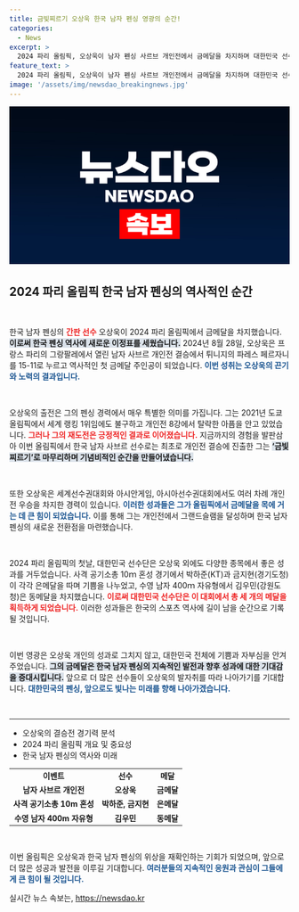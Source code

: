 ```yaml
---
title: 금빛찌르기 오상욱 한국 남자 펜싱 영광의 순간!
categories:
  - News
excerpt: >
  2024 파리 올림픽, 오상욱이 남자 펜싱 사르브 개인전에서 금메달을 차지하며 대한민국 선수단의 첫 금메달 주인공으로 등극! 그의 금빛 찌르기가 올림픽 역사에 새롭게 기록되었습니다. 클릭해 그 감동의 순간을 확인하세요!
feature_text: >
  2024 파리 올림픽, 오상욱이 남자 펜싱 사르브 개인전에서 금메달을 차지하며 대한민국 선수단의 첫 금메달 주인공으로 등극! 그의 금빛 찌르기가 올림픽 역사에 새롭게 기록되었습니다. 클릭해 그 감동의 순간을 확인하세요!
image: '/assets/img/newsdao_breakingnews.jpg'
---
```


<p><img src="/assets/img/newsdao_breakingnews.jpg" alt="ontimetimes 속보" /></p>

<h2 data-ke-size="size26">2024 파리 올림픽 한국 남자 펜싱의 역사적인 순간</h2>

<p data-ke-size="size16">&nbsp;</p>

<p>한국 남자 펜싱의 <b><span style="color: #ee2323;">간판 선수</span></b> 오상욱이 2024 파리 올림픽에서 금메달을 차지했습니다. <b><span style="background-color: #21538527;">이로써 한국 펜싱 역사에 새로운 이정표를 세웠습니다.</span></b> 2024년 8월 28일, 오상욱은 프랑스 파리의 그랑팔레에서 열린 남자 사브르 개인전 결승에서 튀니지의 파레스 페르자니를 15-11로 누르고 역사적인 첫 금메달 주인공이 되었습니다. <b><span style="color: #1a5490;">이번 성취는 오상욱의 끈기와 노력의 결과입니다.</span></b></p>

<p data-ke-size="size16">&nbsp;</p>

<p>오상욱의 출전은 그의 펜싱 경력에서 매우 특별한 의미를 가집니다. 그는 2021년 도쿄 올림픽에서 세계 랭킹 1위임에도 불구하고 개인전 8강에서 탈락한 아픔을 안고 있었습니다. <b><span style="color: #ee2323;">그러나 그의 재도전은 긍정적인 결과로 이어졌습니다.</span></b> 지금까지의 경험을 발판삼아 이번 올림픽에서 한국 남자 사브르 선수로는 최초로 개인전 결승에 진출한 그는 <b><span style="background-color: #21538527;">‘금빛 찌르기’로 마무리하며 기념비적인 순간을 만들어냈습니다.</span></b></p>

<p data-ke-size="size16">&nbsp;</p>

<p>또한 오상욱은 세계선수권대회와 아시안게임, 아시아선수권대회에서도 여러 차례 개인전 우승을 차지한 경력이 있습니다. <b><span style="color: #1a5490;">이러한 성과들은 그가 올림픽에서 금메달을 목에 거는 데 큰 힘이 되었습니다.</span></b> 이를 통해 그는 개인전에서 그랜드슬램을 달성하며 한국 남자 펜싱의 새로운 전환점을 마련했습니다.</p>

<p data-ke-size="size16">&nbsp;</p>

<p>2024 파리 올림픽의 첫날, 대한민국 선수단은 오상욱 외에도 다양한 종목에서 좋은 성과를 거두었습니다. 사격 공기소총 10ｍ 혼성 경기에서 박하준(KT)과 금지현(경기도청)이 각각 은메달을 따며 기쁨을 나누었고, 수영 남자 400ｍ 자유형에서 김우민(강원도청)은 동메달을 차지했습니다. <b><span style="color: #ee2323;">이로써 대한민국 선수단은 이 대회에서 총 세 개의 메달을 획득하게 되었습니다.</span></b> 이러한 성과들은 한국의 스포츠 역사에 길이 남을 순간으로 기록될 것입니다.</p>

<p data-ke-size="size16">&nbsp;</p>

<p>이번 영광은 오상욱 개인의 성과로 그치지 않고, 대한민국 전체에 기쁨과 자부심을 안겨주었습니다. <b><span style="background-color: #21538527;">그의 금메달은 한국 남자 펜싱의 지속적인 발전과 향후 성과에 대한 기대감을 증대시킵니다.</span></b> 앞으로 더 많은 선수들이 오상욱의 발자취를 따라 나아가기를 기대합니다. <b><span style="color: #1a5490;">대한민국의 펜싱, 앞으로도 빛나는 미래를 향해 나아가겠습니다.</span></b></p>

<p data-ke-size="size16">&nbsp;</p>

<hr>

<ul>
    <li>오상욱의 결승전 경기력 분석</li>
    <li>2024 파리 올림픽 개요 및 중요성</li>
    <li>한국 남자 펜싱의 역사와 미래</li>
</ul>

<table style="width: 100%;">
    <tr>
        <td style="text-align: center; height: 17px;"><b>이벤트</b></td>
        <td style="text-align: center; height: 17px;"><b>선수</b></td>
        <td style="text-align: center; height: 17px;"><b>메달</b></td>
    </tr>
    <tr>
        <td style="text-align: center; height: 17px;"><b>남자 사브르 개인전</b></td>
        <td style="text-align: center; height: 17px;"><b>오상욱</b></td>
        <td style="text-align: center; height: 17px;"><b>금메달</b></td>
    </tr>
    <tr>
        <td style="text-align: center; height: 17px;"><b>사격 공기소총 10m 혼성</b></td>
        <td style="text-align: center; height: 17px;"><b>박하준, 금지현</b></td>
        <td style="text-align: center; height: 17px;"><b>은메달</b></td>
    </tr>
    <tr>
        <td style="text-align: center; height: 17px;"><b>수영 남자 400m 자유형</b></td>
        <td style="text-align: center; height: 17px;"><b>김우민</b></td>
        <td style="text-align: center; height: 17px;"><b>동메달</b></td>
    </tr>
</table>

<p data-ke-size="size16">&nbsp;</p>

<p>이번 올림픽은 오상욱과 한국 남자 펜싱의 위상을 재확인하는 기회가 되었으며, 앞으로 더 많은 성공과 발전을 이루길 기대합니다. <b><span style="color: #1a5490;"> 여러분들의 지속적인 응원과 관심이 그들에게 큰 힘이 될 것입니다.</span></b></p>
실시간 뉴스 속보는, <a href="https://newsdao.kr" rel="dofollow">https://newsdao.kr</a>


